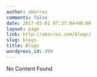 ```yaml
---
author: aborres
comments: false
date: 2017-03-01 07:37:04+00:00
layout: page
link: http://aborres.com/blogs/
slug: blogs
title: Blogs
wordpress_id: 399
---
```


No Content Found
